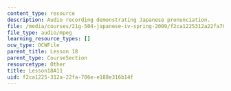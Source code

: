 ```yaml
---
content_type: resource
description: Audio recording demonstrating Japanese pronunciation.
file: /media/courses/21g-504-japanese-iv-spring-2009/f2ca1225312a22fa706ee188e316b14f_Lesson18A11.mp3
file_type: audio/mpeg
learning_resource_types: []
ocw_type: OCWFile
parent_title: Lesson 18
parent_type: CourseSection
resourcetype: Other
title: Lesson18A11
uid: f2ca1225-312a-22fa-706e-e188e316b14f
---
```

